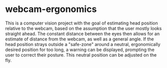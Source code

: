 # webcam-ergonomics
This is a computer vision project with the goal of estimating head position relative to the webcam, based on the assumption that the user mostly looks straight ahead. The constant distance between the eyes then allows for an estimate of distance from the webcam, as well as a general angle. If the head position strays outside a "safe-zone" around a neutral, ergonomically desired position for too long, a warning can be displayed, prompting the user to correct their posture. This neutral position can be adjusted on the fly.
